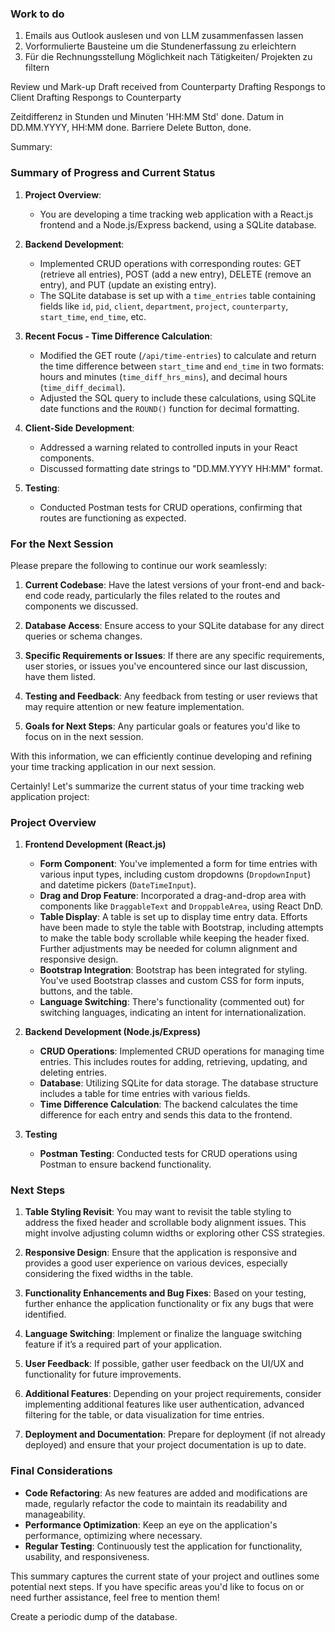 ### Work to do

1. Emails aus Outlook auslesen und von LLM zusammenfassen lassen
2. Vorformulierte Bausteine um die Stundenerfassung zu erleichtern
3. Für die Rechnungsstellung Möglichkeit nach Tätigkeiten/ Projekten zu filtern



Review und Mark-up Draft received from Counterparty
Drafting Respongs to Client
Drafting Respongs to Counterparty


Zeitdifferenz in Stunden und Minuten 'HH:MM Std' done.
Datum in DD.MM.YYYY, HH:MM done.
Barriere Delete Button, done.


Summary:


### Summary of Progress and Current Status

1. **Project Overview**: 
   - You are developing a time tracking web application with a React.js frontend and a Node.js/Express backend, using a SQLite database.

2. **Backend Development**:
   - Implemented CRUD operations with corresponding routes: GET (retrieve all entries), POST (add a new entry), DELETE (remove an entry), and PUT (update an existing entry).
   - The SQLite database is set up with a `time_entries` table containing fields like `id`, `pid`, `client`, `department`, `project`, `counterparty`, `start_time`, `end_time`, etc.

3. **Recent Focus - Time Difference Calculation**:
   - Modified the GET route (`/api/time-entries`) to calculate and return the time difference between `start_time` and `end_time` in two formats: hours and minutes (`time_diff_hrs_mins`), and decimal hours (`time_diff_decimal`).
   - Adjusted the SQL query to include these calculations, using SQLite date functions and the `ROUND()` function for decimal formatting.

4. **Client-Side Development**:
   - Addressed a warning related to controlled inputs in your React components.
   - Discussed formatting date strings to "DD.MM.YYYY HH:MM" format.

5. **Testing**:
   - Conducted Postman tests for CRUD operations, confirming that routes are functioning as expected.

### For the Next Session

Please prepare the following to continue our work seamlessly:

1. **Current Codebase**: Have the latest versions of your front-end and back-end code ready, particularly the files related to the routes and components we discussed.

2. **Database Access**: Ensure access to your SQLite database for any direct queries or schema changes.

3. **Specific Requirements or Issues**: If there are any specific requirements, user stories, or issues you've encountered since our last discussion, have them listed.

4. **Testing and Feedback**: Any feedback from testing or user reviews that may require attention or new feature implementation.

5. **Goals for Next Steps**: Any particular goals or features you'd like to focus on in the next session.

With this information, we can efficiently continue developing and refining your time tracking application in our next session.

Certainly! Let's summarize the current status of your time tracking web application project:

### Project Overview

1. **Frontend Development (React.js)**
   - **Form Component**: You've implemented a form for time entries with various input types, including custom dropdowns (`DropdownInput`) and datetime pickers (`DateTimeInput`).
   - **Drag and Drop Feature**: Incorporated a drag-and-drop area with components like `DraggableText` and `DroppableArea`, using React DnD.
   - **Table Display**: A table is set up to display time entry data. Efforts have been made to style the table with Bootstrap, including attempts to make the table body scrollable while keeping the header fixed. Further adjustments may be needed for column alignment and responsive design.
   - **Bootstrap Integration**: Bootstrap has been integrated for styling. You've used Bootstrap classes and custom CSS for form inputs, buttons, and the table.
   - **Language Switching**: There's functionality (commented out) for switching languages, indicating an intent for internationalization.

2. **Backend Development (Node.js/Express)**
   - **CRUD Operations**: Implemented CRUD operations for managing time entries. This includes routes for adding, retrieving, updating, and deleting entries.
   - **Database**: Utilizing SQLite for data storage. The database structure includes a table for time entries with various fields.
   - **Time Difference Calculation**: The backend calculates the time difference for each entry and sends this data to the frontend.

3. **Testing**
   - **Postman Testing**: Conducted tests for CRUD operations using Postman to ensure backend functionality.

### Next Steps

1. **Table Styling Revisit**: You may want to revisit the table styling to address the fixed header and scrollable body alignment issues. This might involve adjusting column widths or exploring other CSS strategies.

2. **Responsive Design**: Ensure that the application is responsive and provides a good user experience on various devices, especially considering the fixed widths in the table.

3. **Functionality Enhancements and Bug Fixes**: Based on your testing, further enhance the application functionality or fix any bugs that were identified.

4. **Language Switching**: Implement or finalize the language switching feature if it’s a required part of your application.

5. **User Feedback**: If possible, gather user feedback on the UI/UX and functionality for future improvements.

6. **Additional Features**: Depending on your project requirements, consider implementing additional features like user authentication, advanced filtering for the table, or data visualization for time entries.

7. **Deployment and Documentation**: Prepare for deployment (if not already deployed) and ensure that your project documentation is up to date.

### Final Considerations

- **Code Refactoring**: As new features are added and modifications are made, regularly refactor the code to maintain its readability and manageability.
- **Performance Optimization**: Keep an eye on the application's performance, optimizing where necessary.
- **Regular Testing**: Continuously test the application for functionality, usability, and responsiveness.

This summary captures the current state of your project and outlines some potential next steps. If you have specific areas you'd like to focus on or need further assistance, feel free to mention them!


Create a periodic dump of the database.
